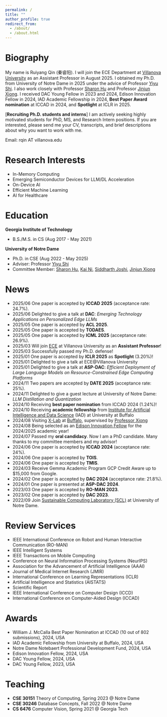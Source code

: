 ```yaml
---
permalink: /
title: ""
author_profile: true
redirect_from: 
  - /about/
  - /about.html
---
```




Biography
======
My name is Ruiyang Qin (秦睿阳). I will join the ECE Department at [Villanova University](https://www1.villanova.edu/university/engineering/academic-programs/departments/electrical-computer.html) as an Assistant Professor in August 2025. I obtained my Ph.D. from University of Notre Dame in 2025 under the advice of Professor [Yiyu Shi](https://www3.nd.edu/~scl/index.html#director). I also work closely with Professor [Sharon Hu](https://engineering.nd.edu/faculty/xiaobo-sharon-hu/) and Professor [Jinjun Xiong](https://engineering.buffalo.edu/computer-science-engineering/people/faculty-directory.host.html/content/shared/engineering/computer-science-engineering/profiles/faculty/ladder/xiong-jinjun.detail.html). I received DAC Young Fellow in 2023 and 2024, Edison Innovation Fellow in 2024, IAD Academic Fellowship in 2024, **Best Paper Award nomination** at ICCAD in 2024, and **Spotlight** at ICLR in 2025. 


[**Recruiting Ph.D. students and interns**] I am actively seeking highly motivated students for PhD, MS, and Research Intern positions. If you are interested, please send me your CV, transcripts, and brief descriptions about why you want to work with me.

Email: rqin AT villanova.edu

Research Interests
======
- In-Memory Computing
- Emerging Semiconductor Devices for LLM/DL Acceleration
- On-Device AI
- Efficient Machine Learning
- AI for Healthcare

Education
======
**Georgia Institute of Technology**
  - B.S./M.S. in CS (Aug 2017 - May 2021)
    
**University of Notre Dame**
  - Ph.D. in CSE (Aug 2022 - May 2025)
  - Adviser: Professor [Yiyu Shi](https://www3.nd.edu/~scl/index.html#director)
  - Committee Member: [Sharon Hu](https://engineering.nd.edu/faculty/xiaobo-sharon-hu/), [Kai Ni](https://sites.nd.edu/needslab/pi-test/), [Siddharth Joshi](https://engineering.nd.edu/faculty/siddharth-joshi/), [Jinjun Xiong](https://engineering.buffalo.edu/computer-science-engineering/people/faculty-directory.host.html/content/shared/engineering/computer-science-engineering/profiles/faculty/ladder/xiong-jinjun.detail.html)
    
News
======
- 2025/06 One paper is accepted by **ICCAD 2025** (acceptance rate: 24.7%).
- 2025/06 Delighted to give a talk at **DAC**: *Emerging Technology Applications on Personalized Edge LLMs*
- 2025/05 One paper is accepted by **ACL 2025**.
- 2025/05 One paper is accepted by **TODAES**.
- 2025/05 One paper is accepted by **ICML 2025** (acceptance rate: 26.9%).
- 2025/03 Will join [ECE](https://www1.villanova.edu/university/engineering/academic-programs/departments/electrical-computer.html) at Villanova University as an **Assistant Professor**! 
- 2025/03 Successfully passed my Ph.D. defense!
- 2025/01 One paper is accepted by **ICLR 2025** as **Spotlight** (3.20%)!
- 2025/01 Delighted to give a talk at ECE@Villanova University
- 2025/01 Delighted to give a talk at **ASP-DAC**: *Efficient Deployment of Large Language Models on Resource-Constrained Edge Computing Platforms*
- 2024/11 Two papers are accepted by **DATE 2025**  (acceptance rate: 25%).
- 2024/11 Delighted to give a guest lecture at University of Notre Dame: *LLM Distillation and Quantization*
- 2024/10 Receiving **best paper nomination** from ICCAD 2024 (1.24%)!
- 2024/10 Receiving **academic fellowship** from [Institute for Artificial Intelligence and Data Science](https://www.buffalo.edu/ai-data-science.html) (IAD) at University at Buffalo
- 2024/08 Visiting [X-Lab](https://www.xlab-ub.com/) at [Buffalo](https://engineering.buffalo.edu/computer-science-engineering.html), supervised by [Professor Xiong](https://engineering.buffalo.edu/computer-science-engineering/people/faculty-directory/full-time.host.html/content/shared/engineering/computer-science-engineering/profiles/faculty/ladder/xiong-jinjun.detail.html)
- 2024/08 Being selected as an [Edison Innovation Fellow](https://ideacenter.nd.edu/se/opportunities/internships/idea-center-edison-innovation-fellowship/) for the 2024/2025 academic year!
- 2024/07 Passed my **oral candidacy**. Now I am a PhD candidate. Many thanks to my committee members and my advisor!
- 2024/06 One paper is accepted by **ICCAD 2024**  (acceptance rate: 24%).
- 2024/06 One paper is accepted by **TOIS**.
- 2024/06 One paper is accepted by **TMIS**.
- 2024/03 Receive Gemma Academic Program GCP Credit Aware up to $15,000 from Google. 
- 2024/02 One paper is accepted by **DAC 2024**  (acceptance rate: 21.8%).
- 2024/01 One paper is presented at **ASP-DAC 2024**.
- 2023/03 One paper is accepted by **RO-MAN 2023**.
- 2023/02 One paper is accepted by **DAC 2023**.
- 2022/09 Join [Sustainable Computing Laboratory (SCL)](https://www3.nd.edu/~scl/index.html) at University of Notre Dame.

Review Services 
======
- IEEE International Conference on Robot and Human Interactive Communication (RO-MAN)
- IEEE Intelligent Systems
- IEEE Transactions on Mobile Computing
- Conference on Neural Information Processing Systems (NeurIPS)
- Association for the Advancement of Artificial Intelligence (AAAI)
- Journal of Medical Internet Research (JMIR)
- International Conference on Learning Representations (ICLR)
- Artificial Intelligence and Statistics (AISTATS)
- Scientific Report
- IEEE International Conference on Computer Design (ICCD)
- International Conference on Computer-Aided Design (ICCAD)


Awards
======
- William J. McCalla Best Paper Nomination at ICCAD (10 out of 802 submissions), 2024, USA
- IAD Academic Fellowship from University at Buffalo, 2024, USA
- Notre Dame Notebaert Professional Development Fund, 2024, USA
- Edison Innovation Fellow, 2024, USA
- DAC Young Fellow, 2024, USA
- DAC Young Fellow, 2023, USA


Teaching
======
- **CSE 30151** Theory of Computing, Spring 2023 @ Notre Dame
- **CSE 30246** Database Concepts, Fall 2022 @ Notre Dame
- **CS 6476** Computer Vision, Spring 2021 @ Georgia Tech
